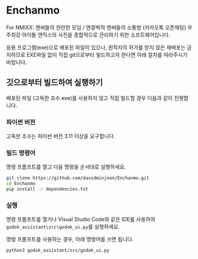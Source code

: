 # Enchanmo

For NMIXX: 엔써들의 찬란한 모임 / 엔끌벅적 엔써들의 소통방 (카카오톡 오픈채팅)
우주최강 아이돌 엔믹스의 사진을 종합적으로 관리하기 위한 소프트웨어입니다.

응용 프로그램(exe)으로 배포된 파일이 있으나, 원작자의 허가를 받지 않은 재배포는 금지하므로
EXE파일 없이 직접 git으로부터 빌드하고자 한다면 아래 절차를 따라주시기 바랍니다.

## 깃으로부터 빌드하여 실행하기
배포된 파일 (고독한 조수.exe)를 사용하지 않고 직접 빌드할 경우 다음과 같이 진행합니다.
### 파이썬 버전
고독한 조수는 파이썬 버전 3.11 이상을 요구합니다.
### 빌드 명령어
명령 프롬프트를 열고 다음 명령을 순서대로 실행하세요.
```bash
git clone https://github.com/davidminjoon/Enchanmo.git
cd Enchanmo
pip install -r dependencies.txt
```
### 실행
명령 프롬프트를 열거나 Visual Studio Code와 같은 IDE를 사용하여 ``godok_assistant\src\godok_ui.py``를 실행하세요.

명령 프롬프트를 사용하는 경우, 아래 명령어를 쓰면 됩니다.
```bash
python3 godok_assistant/src/godok_ui.py
```
